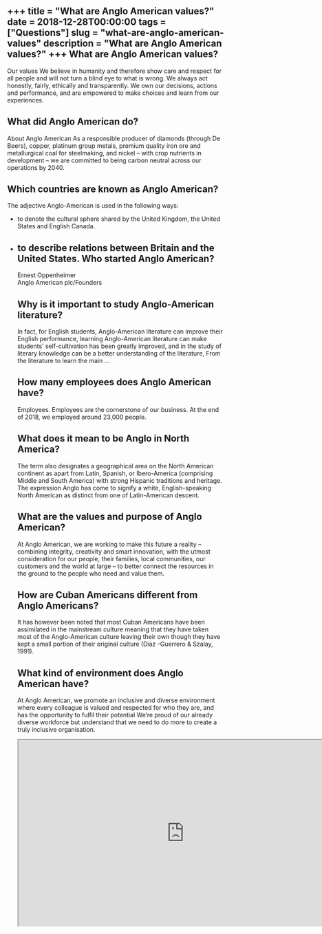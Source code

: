 +++
title = "What are Anglo American values?"
date = 2018-12-28T00:00:00
tags = ["Questions"]
slug = "what-are-anglo-american-values"
description = "What are Anglo American values?"
+++
What are Anglo American values?
-------------------------------

Our values We believe in humanity and therefore show care and respect for all people and will not turn a blind eye to what is wrong. We always act honestly, fairly, ethically and transparently. We own our decisions, actions and performance, and are empowered to make choices and learn from our experiences.

What did Anglo American do?
---------------------------

About Anglo American As a responsible producer of diamonds (through De Beers), copper, platinum group metals, premium quality iron ore and metallurgical coal for steelmaking, and nickel – with crop nutrients in development – we are committed to being carbon neutral across our operations by 2040.

Which countries are known as Anglo American?
--------------------------------------------

The adjective Anglo-American is used in the following ways:

- to denote the cultural sphere shared by the United Kingdom, the United States and English Canada.
- to describe relations between Britain and the United States. Who started Anglo American?
    ---------------------------
    
    Ernest Oppenheimer  
    Anglo American plc/Founders
    
    Why is it important to study Anglo-American literature?
    -------------------------------------------------------
    
    In fact, for English students, Anglo-American literature can improve their English performance, learning Anglo-American literature can make students’ self-cultivation has been greatly improved, and in the study of literary knowledge can be a better understanding of the literature, From the literature to learn the main …
    
    How many employees does Anglo American have?
    --------------------------------------------
    
    Employees. Employees are the cornerstone of our business. At the end of 2018, we employed around 23,000 people.
    
    What does it mean to be Anglo in North America?
    -----------------------------------------------
    
    The term also designates a geographical area on the North American continent as apart from Latin, Spanish, or Ibero-America (comprising Middle and South America) with strong Hispanic traditions and heritage. The expression Anglo has come to signify a white, English-speaking North American as distinct from one of Latin-American descent.
    
    What are the values and purpose of Anglo American?
    --------------------------------------------------
    
    At Anglo American, we are working to make this future a reality – combining integrity, creativity and smart innovation, with the utmost consideration for our people, their families, local communities, our customers and the world at large – to better connect the resources in the ground to the people who need and value them.
    
    How are Cuban Americans different from Anglo Americans?
    -------------------------------------------------------
    
    It has however been noted that most Cuban Americans have been assimilated in the mainstream culture meaning that they have taken most of the Anglo-American culture leaving their own though they have kept a small portion of their original culture (Diaz -Guerrero &amp; Szalay, 1991).
    
    What kind of environment does Anglo American have?
    --------------------------------------------------
    
    At Anglo American, we promote an inclusive and diverse environment where every colleague is valued and respected for who they are, and has the opportunity to fulfil their potential We’re proud of our already diverse workforce but understand that we need to do more to create a truly inclusive organisation.
    
    <iframe allow="accelerometer; autoplay; clipboard-write; encrypted-media; gyroscope; picture-in-picture" allowfullscreen="" class="__youtube_prefs__  epyt-is-override  no-lazyload" data-no-lazy="1" data-origheight="433" data-origwidth="770" data-skipgform_ajax_framebjll="" height="433" id="_ytid_88701" loading="lazy" src="https://www.youtube.com/embed/9X89gmo1td8?enablejsapi=1&autoplay=0&cc_load_policy=0&cc_lang_pref=&iv_load_policy=1&loop=0&modestbranding=0&rel=1&fs=1&playsinline=0&autohide=2&theme=dark&color=red&controls=1&" title="YouTube player" width="770"></iframe>